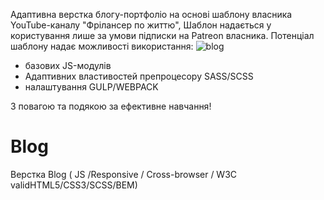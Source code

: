 Адаптивна верстка блогу-портфоліо на основі шаблону власника YouTube-каналу "Фрілансер по життю", Шаблон надається у користування лише за умови підписки на Patreon власника. Потенціал шаблону надає можливості використання:
![blog](https://user-images.githubusercontent.com/107950470/209725294-55a9b381-a053-49be-9177-7c4b6868e47a.png)
- базових JS-модулів
- Aдаптивних властивостей препроцесору SASS/SCSS
- налаштування GULP/WEBPACK


З повагою та подякою за ефективне навчання!

# Blog
Верстка Blog ( JS /Responsive / Cross-browser / W3C validHTML5/CSS3/SCSS/BEM)
